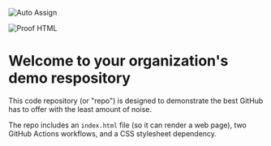 ![Auto Assign](https://github.com/TIADSM4AV-NexTa/demo-repository/actions/workflows/auto-assign.yml/badge.svg)

![Proof HTML](https://github.com/TIADSM4AV-NexTa/demo-repository/actions/workflows/proof-html.yml/badge.svg)

# Welcome to your organization's demo respository
This code repository (or "repo") is designed to demonstrate the best GitHub has to offer with the least amount of noise.

The repo includes an `index.html` file (so it can render a web page), two GitHub Actions workflows, and a CSS stylesheet dependency.
